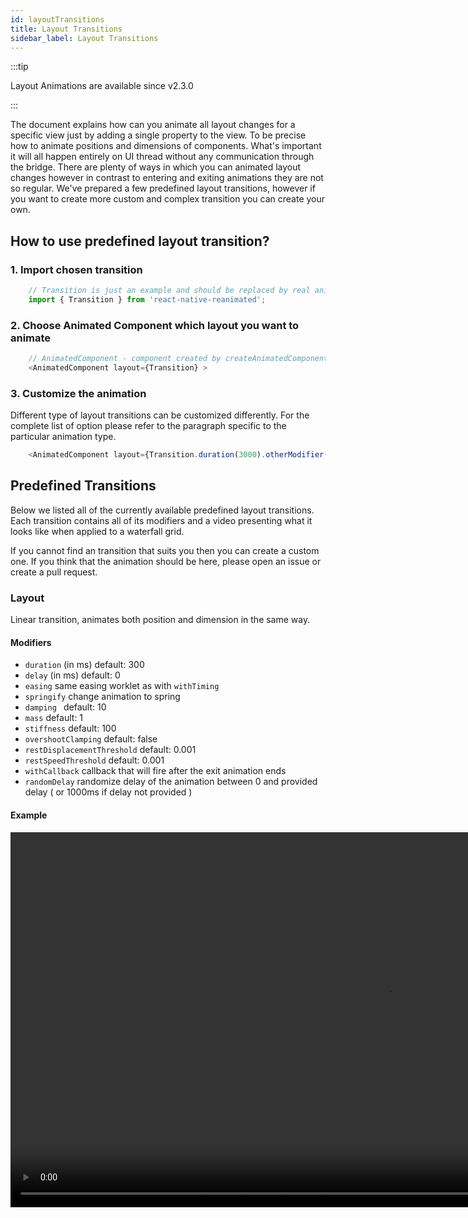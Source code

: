 ```yaml
---
id: layoutTransitions
title: Layout Transitions
sidebar_label: Layout Transitions
---
```


:::tip

Layout Animations are available since v2.3.0

:::

The document explains how can you animate all layout changes for a specific view just by adding a single property to the view.
To be precise how to animate positions and dimensions of components. What's important it will all happen entirely on UI thread without any communication through the bridge. There are plenty of ways in which you can animated layout changes however in contrast to entering and exiting animations they are not so regular. We've prepared a few predefined layout transitions, however if you want to create more custom and complex transition you can create your own.

## How to use predefined layout transition?

### 1. Import chosen transition 
```js
    // Transition is just an example and should be replaced by real animation. For Instance Layout
    import { Transition } from 'react-native-reanimated';
```
### 2. Choose Animated Component which layout you want to animate
```js
    // AnimatedComponent - component created by createAnimatedComponent or imported from Reanimated
    <AnimatedComponent layout={Transition} >
```
### 3. Customize the animation
Different type of layout transitions can be customized differently. For the complete list of option please refer to the paragraph specific to the particular animation type.
```js
    <AnimatedComponent layout={Transition.duration(3000).otherModifier()} >
```


## Predefined Transitions 
Below we listed all of the currently available predefined layout transitions. Each transition contains all of its modifiers and a video presenting what it looks like when applied to a waterfall grid.

If you cannot find an transition that suits you then you can create a custom one. If you think that the animation should be here, please open an issue or create a pull request.


### Layout

Linear transition, animates both position and dimension in the same way.

#### Modifiers
* `duration` (in ms) default: 300
* `delay` (in ms) default: 0
* `easing` same easing worklet as with `withTiming`
* `springify` change animation to spring
* `damping ` default: 10
* `mass` default: 1
* `stiffness` default: 100
* `overshootClamping` default: false
* `restDisplacementThreshold` default: 0.001
* `restSpeedThreshold` default: 0.001
* `withCallback` callback that will fire after the exit animation ends
* `randomDelay` randomize delay of the animation between 0 and provided delay ( or 1000ms if delay not provided )

#### Example
<video src="https://user-images.githubusercontent.com/48885911/134476174-f7e2f5d6-4247-4f7e-8b84-7f41fca988b9.mov" controls="controls" muted="muted" height="600" />


### Sequenced Transition

Sequenced transition, animates firstly x-position and width, then later y-position and height.
#### Modifiers
* `duration` (in ms) default: 300
* `delay` (in ms) default: 0
* `withCallback` callback that will fire after the exit animation ends
* `randomDelay` randomize delay of the animation between 0 and provided delay ( or 1000ms if delay not provided )
* `reverse` reverse order of the animation ( first animates y-dimension and height)

#### Example
<video src="https://user-images.githubusercontent.com/48885911/134477204-168feed8-1846-4d43-8158-cdb16db180e2.mov" controls="controls" muted="muted" height="600" />

### Fading Transition

Fading transition, animates the opacity of component, so it will disappear with previous position and dimensions and appear with new ones.
#### Modifiers
* `duration` (in ms) default: 300
* `delay` (in ms) default: 0
* `withCallback` callback that will fire after the exit animation ends
* `randomDelay` randomize delay of the animation between 0 and provided delay ( or 1000ms if delay not provided )

#### Example
 <video src="https://user-images.githubusercontent.com/48885911/134477879-e697aa03-b94d-4a65-b076-5ec3800310e3.mov" controls="controls" muted="muted" height="600" />

### Jumping Transition

Jumping transition, component "jumps" to the new position.
#### Modifiers
* `duration` (in ms) default: 300
* `delay` (in ms) default: 0
* `withCallback` callback that will fire after the exit animation ends
* `randomDelay` randomize delay of the animation between 0 and provided delay ( or 1000ms if delay not provided )

#### Example
<video src="https://user-images.githubusercontent.com/48885911/134478585-71c601ae-137f-44e4-a58f-4bb6b60f6bdf.mov" controls="controls" muted="muted" height="600" />

### Curved Transition

Curved transition, enables to animate each position and dimension with different easing which makes components animation curved.
#### Modifiers
* `duration` (in ms) default: 300
* `delay` (in ms) default: 0
* `withCallback` callback that will fire after the exit animation ends
* `randomDelay` randomize delay of the animation between 0 and provided delay ( or 1000ms if delay not provided )
* `easingX` provides Easing for x-position ( default: `Easing.in(Easing.ease)`)
* `easingY` provides Easing for y-position ( default: `Easing.out(Easing.ease)`)
* `easingWidth` provides Easing for width ( default: `Easing.in(Easing.exp)`)
* `easingHeight` provides Easing for height ( default: `Easing.out(Easing.exp)`)

#### Example
<video src="https://user-images.githubusercontent.com/48885911/134479266-5c7342f5-7453-4389-a6c5-5070e3673822.mov" controls="controls" muted="muted" height="600" />

### Entry/Exit Transition

Entry/Exit transition, lets you specify different animations for exiting from the current position and different animations for entering the new position with new dimensions. You can use all available predefined entering/entering animation or create your own one. Its duration equals the duration sum of entering and exiting. Also, be aware that you cannot use spring animations as entering or exiting as they don't have a fixed duration.
#### Modifiers
* `delay` (in ms) default: 0
* `withCallback` callback that will fire after the exit animation ends
* `randomDelay` randomize delay of the animation between 0 and provided delay ( or 1000ms if delay not provided )
* `entering` animation that will be used for component entering ( default: `FadeIn`)
* `exiting`  animation that will be used for component exiting ( default: `FadeOut`)

#### Combine Transition
To make usage of that transition simplier we have prepared function `combineTransition` that will make your code look cleaner and shorter.

##### Usage
```js
    // you can change ExitingAnimation and EnteringAnimation for any predefined animation you would like
    // you can apply modifier (i.ex. delay()) on the object that this function returns
    combineTransition(ExitingAnimation, EnteringAnimation).modifier()
```

#### Example
<video src="https://user-images.githubusercontent.com/48885911/134480769-4be2c194-4392-483f-a9db-f48bac5e546c.mov" controls="controls" muted="muted" height="600" />
